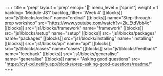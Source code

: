 +++
title = 'prep'
layout = 'prep'
emoji= '📝'
menu_level = ['sprint']
weight = 1
backlog= 'Module-JS1'
backlog_filter= 'Week 4'
[[blocks]]
src="js1/blocks/ordinal"
name="ordinal"
[[blocks]]
name="Step-through-prep workshop"
src="https://www.youtube.com/watch?v=2k_EtdVbb4c"
[[blocks]]
src="js1/blocks/framework"
name="framework"
[[blocks]]
src="js1/blocks/setup"
name="setup"
[[blocks]]
src="js1/blocks/packages"
name="packages"
[[blocks]]
src="js1/blocks/installing"
name="installing"
[[blocks]]
src="js1/blocks/api"
name="api"
[[blocks]]
src="js1/blocks/cases"
name="cases"
[[blocks]]
src="js1/blocks/feedback"
name="feedback"
[[blocks]]
src="js1/blocks/generalise"
name="generalise"
[[blocks]]
name= "Asking good questions"
src= "https://cyf-pd.netlify.app/blocks/prep-asking-good-questions/readme/"
+++
